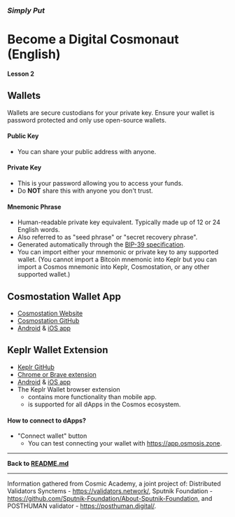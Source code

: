 ### **_Simply Put_**

# **Become a Digital Cosmonaut (English)**

**Lesson 2**

## Wallets

Wallets are secure custodians for your private key. Ensure your wallet is password protected and only use open-source wallets.

#### Public Key

- You can share your public address with anyone.

#### Private Key

- This is your password allowing you to access your funds.
- Do **NOT** share this with anyone you don't trust.

#### Mnemonic Phrase

- Human-readable private key equivalent. Typically made up of 12 or 24 English words.
- Also referred to as "seed phrase" or "secret recovery phrase".
- Generated automatically through the [BIP-39 specification](https://github.com/bitcoin/bips/blob/master/bip-0039.mediawiki).
- You can import either your mnemonic or private key to any supported wallet. (You cannot import a Bitcoin mnemonic into Keplr but you can import a Cosmos mnemonic into Keplr, Cosmostation, or any other supported wallet.)

## Cosmostation Wallet App

- [Cosmostation Website](https://cosmostation.io)
- [Cosmostation GitHub](https://github.com/cosmostation)
- [Android](https://play.google.com/store/apps/details?id=wannabit.io.cosmostaion) & [iOS app](https://apps.apple.com/app/cosmostation/id1459830339)

<!-- One Mnemonic - Unlimited addresses ([Learn more](https://medium.com/cosmostation/mnemonic-phrase-hd-wallets-simplified-12b54f9e5031))

You can use the same Private Key / Mnemonic for different Cosmos networks. ex: Cosmos, Osmosis, Juno, Sifchain, etc.

From Cosmostation, you can make transactions to the multiple blockchains. And delegate your tokens to earn rewards. (Further explanation; article from 2019: https://medium.com/@ngmike91/cosmos-atom-delegation-guide-636c5915f748 | More in-depth explanation: https://holdex.io/x/cosmos/understanding-cosmos-a-beginners-guide-and-review) -->

## Keplr Wallet Extension

- [Keplr GitHub](https://github.com/chainapsis/keplr-wallet)
- [Chrome or Brave extension](https://chrome.google.com/webstore/detail/keplr/dmkamcknogkgcdfhhbddcghachkejeap)
- [Android](https://play.google.com/store/apps/details?id=com.chainapsis.keplr) & [iOS app](https://apps.apple.com/app/keplr-wallet/id1567851089)
- The Keplr Wallet browser extension
    - contains more functionality than mobile app.
    - is supported for all dApps in the Cosmos ecosystem.

#### How to connect to dApps?

- "Connect wallet" button
  - You can test connecting your wallet with <https://app.osmosis.zone>.

---

**Back to [README.md](README.md)**

---

Information gathered from Cosmic Academy, a joint project of:
Distributed Validators Synctems - <https://validators.network/>,
Sputnik Foundation - <https://github.com/Sputnik-Foundation/About-Sputnik-Foundation>, and
POSTHUMAN validator - <https://posthuman.digital/>.
